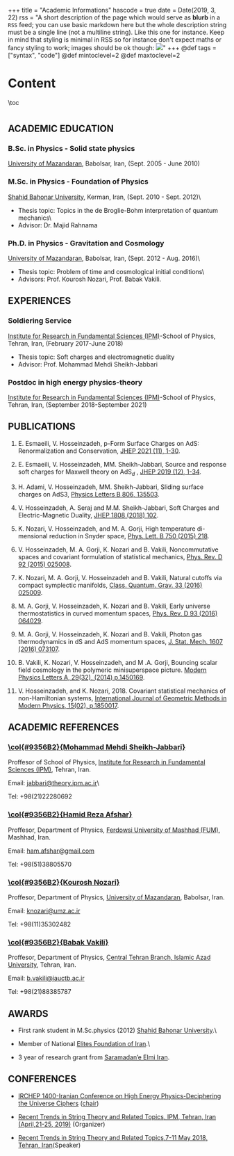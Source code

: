 +++
title = "Academic Informations"
hascode = true
date = Date(2019, 3, 22)
rss = "A short description of the page which would serve as **blurb** in a `RSS` feed; you can use basic markdown here but the whole description string must be a single line (not a multiline string). Like this one for instance. Keep in mind that styling is minimal in RSS so for instance don't expect maths or fancy styling to work; images should be ok though: ![](https://upload.wikimedia.org/wikipedia/en/3/32/Rick_and_Morty_opening_credits.jpeg)"
+++
@def tags = ["syntax", "code"]
@def mintoclevel=2
@def maxtoclevel=2

# Content
\toc

#




## **ACADEMIC EDUCATION**

### **B.Sc. in Physics - Solid state physics**
[University of Mazandaran](http://en.umz.ac.ir), Babolsar, Iran, (Sept. 2005 - June 2010)

### **M.Sc. in Physics - Foundation of Physics**
[Shahid Bahonar University](https://uk.ac.ir/home), Kerman, Iran, (Sept. 2010 - Sept. 2012)\\
* Thesis topic: Topics in the de Broglie-Bohm interpretation of quantum mechanics\\
* Advisor: Dr. Majid Rahnama

### **Ph.D. in Physics - Gravitation and Cosmology**
[University of Mazandaran](http://en.umz.ac.ir), Babolsar, Iran, (Sept. 2012 - Aug. 2016)\\
* Thesis topic: Problem of time and cosmological initial conditions\\
* Advisors: Prof. Kourosh Nozari, Prof. Babak Vakili.

## **EXPERIENCES**

### **Soldiering Service**
[Institute for Research in Fundamental Sciences (IPM)](http://www.ipm.ac.ir)-School of Physics, Tehran, Iran, (February 2017-June 2018)
* Thesis topic: Soft charges and electromagnetic duality 
* Advisor: Prof. Mohammad Mehdi S‍‍‍heikh-Jabbari


### **Postdoc in high energy physics-theory**
[Institute for Research in Fundamental Sciences (IPM)](http://www.ipm.ac.ir)-School of Physics, Tehran, Iran, (September 2018-September 2021)


## **PUBLICATIONS**

1. E. Esmaeili, V. Hosseinzadeh, p-Form Surface Charges on AdS: Renormalization and Conservation, [JHEP 2021 (11), 1-30](https://link.springer.com/content/pdf/10.1007/JHEP11(2021)062.pdf).

2. E. Esmaeili, V. Hosseinzadeh, MM. Sheikh-Jabbari, Source and response soft charges for Maxwell theory on AdS$_d$ , [JHEP 2019 (12), 1-34](https://link.springer.com/article/10.1007/JHEP12(2019)071).

3. H. Adami, V. Hosseinzadeh, MM. Sheikh-Jabbari, Sliding surface charges on AdS3, [Physics Letters B 806, 135503](https://www.sciencedirect.com/science/article/pii/S0370269320303075).

4. V. Hosseinzadeh, A. Seraj and M.M. Sheikh-Jabbari, Soft Charges and Electric-Magnetic Duality, [JHEP 1808 (2018) 102](https://link.springer.com/article/10.1007/JHEP08(2018)102).

5. K. Nozari, V. Hosseinzadeh, and M. A. Gorji, High temperature di- mensional reduction in Snyder space, [Phys. Lett. B 750 (2015) 218](https://www.sciencedirect.com/science/article/pii/S0370269315006899).

6. V. Hosseinzadeh, M. A. Gorji, K. Nozari and B. Vakili, Noncommutative spaces and covariant formulation of statistical mechanics, [Phys. Rev. D 92 (2015) 025008](https://journals.aps.org/prd/abstract/10.1103/PhysRevD.92.025008).

7. K. Nozari, M. A. Gorji, V. Hosseinzadeh and B. Vakili, Natural cutoffs via compact symplectic manifolds, [Class. Quantum. Grav. 33 (2016) 025009](https://iopscience.iop.org/article/10.1088/0264-9381/33/2/025009/meta).

8. M. A. Gorji, V. Hosseinzadeh, K. Nozari and B. Vakili, Early universe thermostatistics in curved momentum spaces, [Phys. Rev. D 93 (2016) 064029](https://journals.aps.org/prd/abstract/10.1103/PhysRevD.93.064029).

9. M. A. Gorji, V. Hosseinzadeh, K. Nozari and B. Vakili, Photon gas thermodynamics in dS and AdS momentum spaces, [J. Stat. Mech. 1607 (2016) 073107](https://iopscience.iop.org/article/10.1088/1742-5468/2016/07/073107/meta).

10. B. Vakili, K. Nozari, V. Hosseinzadeh, and M .A. Gorji, Bouncing scalar field cosmology in the polymeric minisuperspace picture. [Modern Physics Letters A, 29(32), (2014) p.1450169](https://www.worldscientific.com/doi/abs/10.1142/S0217732314501697).

11. V. Hosseinzadeh, and K. Nozari, 2018. Covariant statistical mechanics of non-Hamiltonian systems, [International Journal of Geometric Methods in Modern Physics, 15(02), p.1850017](https://www.worldscientific.com/doi/abs/10.1142/S0219887818500172).


## **ACADEMIC REFERENCES** 

### [**\col{#9356B2}{Mohammad Mehdi Sheikh-Jabbari}**](https://scholar.google.com/citations?hl=en&user=pGU_VJkAAAAJ&view_op=list_works&sortby=pubdate)

Proffesor of School of Physics, [Institute for Research in Fundamental Sciences (IPM)](http://www.ipm.ac.ir), Tehran, Iran.

Email: [jabbari@theory.ipm.ac.ir](mailto:jabbari@theory.ipm.ac.ir)\\

Tel: +98(21)22280692


### [**\col{#9356B2}{Hamid Reza Afshar}**](https://scholar.google.com/citations?user=hgSgxl4AAAAJ&hl=en&oi=ao)
Proffesor, Department of Physics, [Ferdowsi University of Mashhad (FUM)](https://en.um.ac.ir/), Mashhad, Iran.

Email: [ham.afshar@gmail.com](mailto:ham.afshar@gmail.com)

Tel: +98(51)38805570



### [**\col{#9356B2}{Kourosh Nozari}**](https://scholar.google.com/citations?user=iGRWOAMAAAAJ&hl=en)
Proffesor, Department of Physics, [University of Mazandaran](http://en.umz.ac.ir), Babolsar, Iran.

Email: [knozari@umz.ac.ir](mailto:knozari@umz.ac.ir)

Tel: +98(11)35302482 

### [**\col{#9356B2}{Babak Vakili}**](https://scholar.google.com/citations?user=go7awpUAAAAJ&hl=en)
Proffesor, Department of Physics, [Central Tehran Branch, Islamic Azad University](https://ctb.iau.ir/en), Tehran, Iran.

Email: [b.vakili@iauctb.ac.ir](mailto:b.vakili@iauctb.ac.ir)

Tel: +98(21)88385787




## **AWARDS** 
* First rank student in M.Sc.physics (2012) [Shahid Bahonar University](https://uk.ac.ir/home).\\

* Member of National [Elites Foundation of Iran](https://en.bmn.ir/).\\

* 3 year of research grant from [Saramadan’e Elmi Iran](https://isef.ir/).

## **CONFERENCES** 

* [IRCHEP 1400-Iranian Conference on High Energy Physics-Deciphering the Universe Ciphers](http://physics.ipm.ac.ir/conferences/irchep/index.jsp) ([chair](http://physics.ipm.ac.ir/conferences/irchep/prog.jsp))

* [Recent Trends in String Theory and Related Topics, IPM, Tehran, Iran (April,21-25, 2019)](http://physics.ipm.ac.ir/conferences/stringtheory4) (Organizer)


* [Recent Trends in String Theory and Related Topics,7-11 May 2018, Tehran, Iran](http://physics.ipm.ac.ir/conferences/stringtheory3/index.jsp)(Speaker)

